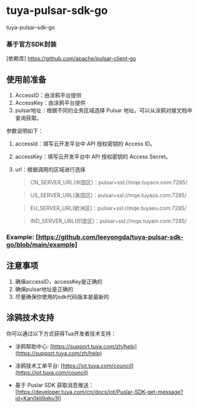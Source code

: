 # tuya-pulsar-sdk-go
tuya-pulsar-sdk-go

### 基于官方SDK封装
[依赖库]
https://github.com/apache/pulsar-client-go
## 使用前准备

1. AccessID：由涂鸦平台提供
2. AccessKey：由涂鸦平台提供
3. pulsar地址：根据不同的业务区域选择 Pulsar 地址。可以从涂鸦对接文档中查询获取。

参数说明如下：

1. accessId：填写云开发平台中 API 授权密钥的 Access ID。
2. accessKey：填写云开发平台中 API 授权密钥的 Access Secret。
3. url：根据调用的区域进行选择
    > CN_SERVER_URL(中国区)：pulsar+ssl://mqe.tuyacn.com:7285/

    > US_SERVER_URL(美国区)：pulsar+ssl://mqe.tuyaus.com:7285/

    > EU_SERVER_URL(欧洲区)：pulsar+ssl://mqe.tuyaeu.com:7285/

    > IND_SERVER_URL(印度区)：pulsar+ssl://mqe.tuyain.com:7285/

### Example: [https://github.com/leeyongda/tuya-pulsar-sdk-go/blob/main/example]

## 注意事项

1. 确保accessID，accessKey是正确的
2. 确保pulsar地址是正确的
3. 尽量确保你使用的sdk代码版本是最新的

## 涂鸦技术支持

你可以通过以下方式获得Tua开发者技术支持：

- 涂鸦帮助中心: [https://support.tuya.com/zh/help](https://support.tuya.com/zh/help)
- 涂鸦技术工单平台: [https://iot.tuya.com/council](https://iot.tuya.com/council)

- 基于 Puslar SDK 获取消息推送：[https://developer.tuya.com/cn/docs/iot/Puslar-SDK-get-message?id=Kan0klj9qbv3l]
